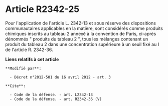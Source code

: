 # Article R2342-25

Pour l'application de l'article L. 2342-13 et sous réserve des dispositions communautaires applicables en la matière, sont
considérés comme produits chimiques inscrits au tableau 2 annexé à la convention de Paris, ci-après dénommés " produits du
tableau 2 ", tous les mélanges contenant un produit du tableau 2 dans une concentration supérieure à un seuil fixé au I de
l'article R. 2342-36.

**Liens relatifs à cet article**

	**Modifié par**:

	  - Décret n°2012-501 du 16 avril 2012 - art. 3

	**Cite**:

	  - Code de la défense. - art. L2342-13
	  - Code de la défense. - art. R2342-36 (V)
